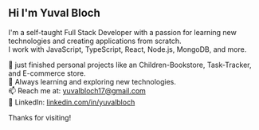 ## Hi I'm Yuval Bloch

I'm a self-taught Full Stack Developer with a passion for learning new technologies and creating applications from scratch.  
I work with JavaScript, TypeScript, React, Node.js, MongoDB, and more.

🔭 just finished personal projects like an Children-Bookstore, Task-Tracker, and E-commerce store.  
🌱 Always learning and exploring new technologies.  
📫 Reach me at: yuvalbloch17@gmail.com  
💼 LinkedIn: [linkedin.com/in/yuvalbloch](https://linkedin.com/in/yuvalbloch)  

Thanks for visiting!
